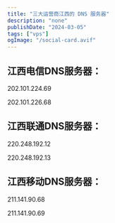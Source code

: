```yaml
---
title: "三大运营商江西的 DNS 服务器"
description: "none"
publishDate: "2024-03-05"
tags: ["vps"]
ogImage: "/social-card.avif"
---
```


<!-- more --> 
## 江西电信DNS服务器：
 
202.101.224.69
 
202.101.226.68
 
## 江西联通DNS服务器：
 
220.248.192.12
 
220.248.192.13
 
## 江西移动DNS服务器：
 
211.141.90.68
 
211.141.90.69